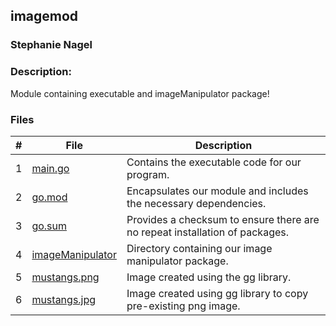 ## imagemod
### Stephanie Nagel
### Description:

Module containing executable and imageManipulator package!

### Files

|   #   | File            | Description                                        |
| :---: | --------------- | -------------------------------------------------- |
| 1 | [main.go](https://github.com/aelious/4143-PLC-Nagel/blob/main/Assignments/P02/imagemod/main.go) | Contains the executable code for our program. |
| 2 | [go.mod](https://github.com/aelious/4143-PLC-Nagel/blob/main/Assignments/P02/imagemod/go.mod) | Encapsulates our module and includes the necessary dependencies.  |
| 3 | [go.sum](https://github.com/aelious/4143-PLC-Nagel/blob/main/Assignments/P02/go.sum) | Provides a checksum to ensure there are no repeat installation of packages. |
| 4 | [imageManipulator](https://github.com/aelious/4143-PLC-Nagel/tree/main/Assignments/P02/imagemod/imageManipulator)| Directory containing our image manipulator package. |
| 5 | [mustangs.png](https://github.com/aelious/4143-PLC-Nagel/blob/main/Assignments/P02/mustangs.png) | Image created using the gg library. |
| 6 | [mustangs.jpg](https://github.com/aelious/4143-PLC-Nagel/blob/main/Assignments/P02/mustangs.jpg) | Image created using gg library to copy pre-existing png image. |
